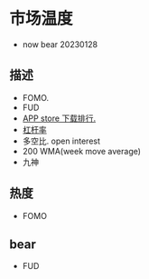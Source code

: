 # 市场温度
- now bear 20230128
## 描述
- FOMO.
- FUD
- [APP store 下载排行.](https://www.theblock.co/data/alternative-crypto-metrics/app-usage/crypto-apps-ranking-on-the-app-store-in-the-us-finance-category)
- [杠杆率](https://cryptoquant.com/quicktake/63c9f98b710f9e4c6897a771-Crypto-market-in-2023)
- 多空比. open interest
- 200 WMA(week move average)
- 九神

## 热度
- FOMO


## bear
- FUD